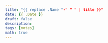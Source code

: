 ```yaml
---
title: "{{ replace .Name "-" " " | title }}"
date: {{ .Date }}
draft: false
description: 
tags: [notes]
math: true
---
```


